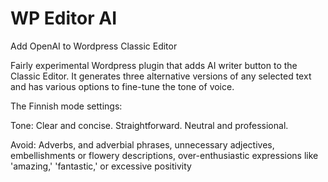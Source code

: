 # WP Editor AI
Add OpenAI to Wordpress Classic Editor

Fairly experimental Wordpress plugin that adds AI writer button to the Classic Editor. It generates three alternative versions of any selected text and has various options to fine-tune the tone of voice.

The Finnish mode settings:

Tone: Clear and concise. Straightforward. Neutral and professional.

Avoid: Adverbs, and adverbial phrases, unnecessary adjectives, embellishments or flowery descriptions, over-enthusiastic expressions like 'amazing,' 'fantastic,' or excessive positivity
